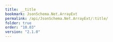```yaml
---
title: __title
bookmark: JsonSchema.Net.ArrayExt
permalink: /api/JsonSchema.Net.ArrayExt/:title/
folder: true
order: "10.03"
version: "2.1.0"
---
```

